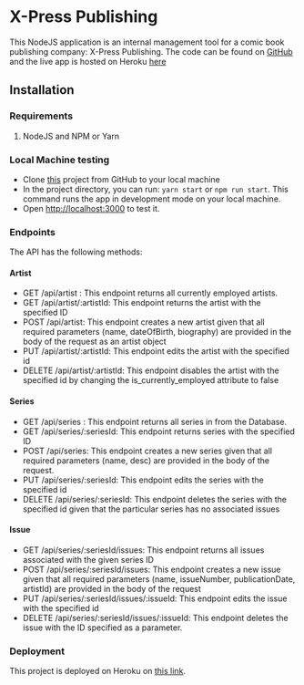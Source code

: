 # X-Press Publishing

This NodeJS application is an internal management tool for a comic book publishing company: X-Press Publishing. The code can be found on [GitHub](https://github.com/vsifiwe/x-press-publishing) and the live app is hosted on Heroku [here](https://x-press-publish.herokuapp.com)

## Installation

### Requirements

1.  NodeJS and NPM or Yarn

### Local Machine testing

- Clone [this](https://github.com/vsifiwe/x-press-publishing) project from GitHub to your local machine
- In the project directory, you can run: `yarn start` or `npm run start`. This command runs the app in development mode on your local machine.
- Open [http://localhost:3000](http://localhost:3000) to test it.

### Endpoints

The API has the following methods:

#### Artist

- GET /api/artist : This endpoint returns all currently employed artists.
- GET /api/artist/:artistId: This endpoint returns the artist with the specified ID
- POST /api/artist: This endpoint creates a new artist given that all required parameters (name, dateOfBirth, biography) are provided in the body of the request as an artist object
- PUT /api/artist/:artistId: This endpoint edits the artist with the specified id
- DELETE /api/artist/:artistId: This endpoint disables the artist with the specified id by changing the is_currently_employed attribute to false

#### Series

- GET /api/series : This endpoint returns all series in from the Database.
- GET /api/series/:seriesId: This endpoint returns series with the specified ID
- POST /api/series: This endpoint creates a new series given that all required parameters (name, desc) are provided in the body of the request.
- PUT /api/series/:seriesId: This endpoint edits the series with the specified id
- DELETE /api/series/:seriesId: This endpoint deletes the series with the specified id given that the particular series has no associated issues

#### Issue

- GET /api/series/:seriesId/issues: This endpoint returns all issues associated with the given series ID
- POST /api/series/:seriesId/issues: This endpoint creates a new issue given that all required parameters (name, issueNumber, publicationDate, artistId) are provided in the body of the request
- PUT /api/series/:seriesId/issues/:issueId: This endpoint edits the issue with the specified id
- DELETE /api/series/:seriesId/issues/:issueId: This endpoint deletes the issue with the ID specified as a parameter.

### Deployment

This project is deployed on Heroku on [this link](https://x-press-publish.herokuapp.com).
